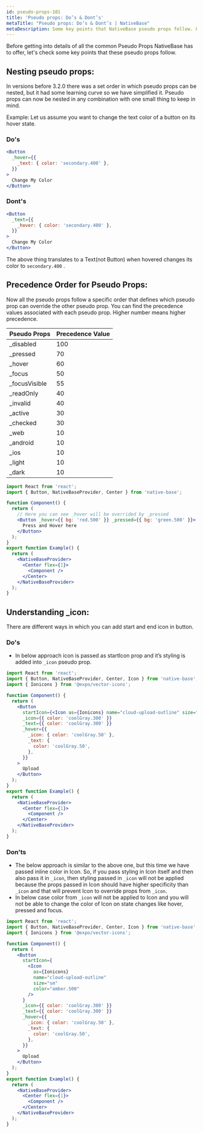 ```yaml
---
id: pseudo-props-101
title: 'Pseudo props: Do’s & Dont’s'
metaTitle: "Pseudo props: Do’s & Dont’s | NativeBase"
metaDescription: Some key points that NativeBase pseudo props follow. Learn about nesting pseudo props, precedence order for pseudo props, and the _icon pseudo prop.
---
```


Before getting into details of all the common Pseudo Props NativeBase has to offer, let's check some key points that these pseudo props follow.

## Nesting pseudo props:

In versions before 3.2.0 there was a set order in which pseudo props can be nested, but it had some learning curve so we have simplified it. Pseudo props can now be nested in any combination with one small thing to keep in mind.

Example: Let us assume you want to change the text color of a button on its hover state.

### Do's

```jsx
<Button
  _hover={{
    _text: { color: 'secondary.400' },
  }}
>
  Change My Color
</Button>
```

### Dont's

```jsx
<Button
  _text={{
    _hover: { color: 'secondary.400' },
  }}
>
  Change My Color
</Button>
```

The above thing translates to a Text(not Button) when hovered changes its color to `secondary.400` .

## Precedence Order for Pseudo Props:

Now all the pseudo props follow a specific order that defines which pseudo prop can override the other pseudo prop. You can find the precedence values associated with each pseudo prop. Higher number means higher precedence.

| Pseudo Props   | Precedence Value |
| -------------- | ---------------- |
| \_disabled     | 100              |
| \_pressed      | 70               |
| \_hover        | 60               |
| \_focus        | 50               |
| \_focusVisible | 55               |
| \_readOnly     | 40               |
| \_invalid      | 40               |
| \_active       | 30               |
| \_checked      | 30               |
| \_web          | 10               |
| \_android      | 10               |
| \_ios          | 10               |
| \_light        | 10               |
| \_dark         | 10               |

```jsx isLive=true
import React from 'react';
import { Button, NativeBaseProvider, Center } from 'native-base';

function Component() {
  return (
    // Here you can see _hover will be overrided by _pressed
    <Button _hover={{ bg: 'red.500' }} _pressed={{ bg: 'green.500' }}>
      Press and Hover here
    </Button>
  );
}
export function Example() {
  return (
    <NativeBaseProvider>
      <Center flex={1}>
        <Component />
      </Center>
    </NativeBaseProvider>
  );
}
```

## Understanding _icon:

There are different ways in which you can add start and end icon in button.

### Do's

- In below approach icon is passed as startIcon prop and it’s styling is added into `_icon` pseudo prop.

```jsx isLive=true
import React from 'react';
import { Button, NativeBaseProvider, Center, Icon } from 'native-base';
import { Ionicons } from '@expo/vector-icons';

function Component() {
  return (
    <Button
      startIcon={<Icon as={Ionicons} name="cloud-upload-outline" size="sm" />}
      _icon={{ color: 'coolGray.300' }}
      _text={{ color: 'coolGray.300' }}
      _hover={{
        _icon: { color: 'coolGray.50' },
        _text: {
          color: 'coolGray.50',
        },
      }}
    >
      Upload
    </Button>
  );
}
export function Example() {
  return (
    <NativeBaseProvider>
      <Center flex={1}>
        <Component />
      </Center>
    </NativeBaseProvider>
  );
}
```

### Don'ts

- The below approach is similar to the above one, but this time we have passed inline color in Icon. So, if you pass styling in Icon itself and then also pass it in `_icon`, then styling passed in `_icon` will not be applied because the props passed in Icon should have higher specificity than `_icon` and that will prevent Icon to override props from `_icon`.
- In below case color from `_icon` will not be applied to Icon and you will not be able to change the color of Icon on state changes like hover, pressed and focus.

```jsx isLive=true
import React from 'react';
import { Button, NativeBaseProvider, Center, Icon } from 'native-base';
import { Ionicons } from '@expo/vector-icons';

function Component() {
  return (
    <Button
      startIcon={
        <Icon
          as={Ionicons}
          name="cloud-upload-outline"
          size="sm"
          color="amber.500"
        />
      }
      _icon={{ color: 'coolGray.300' }}
      _text={{ color: 'coolGray.300' }}
      _hover={{
        _icon: { color: 'coolGray.50' },
        _text: {
          color: 'coolGray.50',
        },
      }}
    >
      Upload
    </Button>
  );
}
export function Example() {
  return (
    <NativeBaseProvider>
      <Center flex={1}>
        <Component />
      </Center>
    </NativeBaseProvider>
  );
}
```
